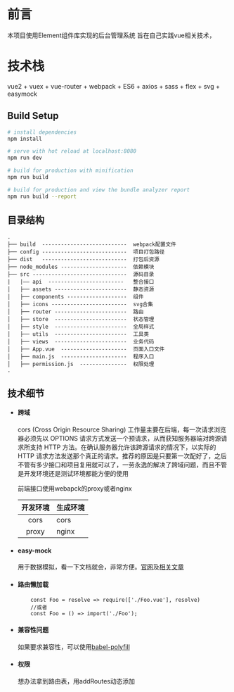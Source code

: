 # 前言
本项目使用Element组件库实现的后台管理系统  旨在自己实践vue相关技术，

# 技术栈

vue2 + vuex + vue-router + webpack + ES6 + axios + sass + flex + svg + easymock


## Build Setup

``` bash
# install dependencies
npm install

# serve with hot reload at localhost:8080
npm run dev

# build for production with minification
npm run build

# build for production and view the bundle analyzer report
npm run build --report
```
## 目录结构
```
.
├── build  ---------------------------  webpack配置文件
├── config ---------------------------  项目打包路径
├── dist   ---------------------------  打包后资源                                   
├── node_modules ---------------------  依赖模块                         
├── src ------------------------------  源码目录									 
|   |—— api  ------------------------   整合接口                               
│   ├── assets -----------------------  静态资源
│   ├── components -------------------  组件
│   ├── icons ------------------------  svg合集
│   ├── router -----------------------  路由                           
│   ├── store  -----------------------  状态管理
│   ├── style  -----------------------  全局样式
│   ├── utils  -----------------------  工具类
│   ├── views  -----------------------  业务代码
│   ├── App.vue  ---------------------  页面入口文件
│   ├── main.js  ---------------------  程序入口
│   ├── permission.js  ---------------  权限处理
.
```
## 技术细节

* #### 跨域

	cors (Cross Origin Resource Sharing) 工作量主要在后端，每一次请求浏览器必须先以 OPTIONS 请求方式发送一个预请求，从而获知服务器端对跨源请求所支持 HTTP 方法。在确认服务器允许该跨源请求的情况下，以实际的 HTTP 请求方法发送那个真正的请求。推荐的原因是只要第一次配好了，之后不管有多少接口和项目复用就可以了，一劳永逸的解决了跨域问题，而且不管是开发环境还是测试环境都能方便的使用

	前端接口使用webapck的proxy或者nginx

	<table>
		<thead>
		<tr>
		<th style="text-align:center">开发环境</th>
		<th>生成环境</th>
		</tr>
		</thead>
		<tbody>
		<tr>
		<td style="text-align:center">cors</td>
		<td>cors</td>
		</tr>
		<tr>
		<td style="text-align:center">proxy</td>
		<td>nginx</td>
		</tr>
		</tbody>
	</table>
* #### easy-mock
	用于数据模拟，看一下文档就会，非常方便。[官网](https://easy-mock.com)及[相关文章](https://juejin.im/post/58ff1fae61ff4b0066792f6e)
* #### 路由懒加载

	```
		const Foo = resolve => require(['./Foo.vue'], resolve)
		//或者
		const Foo = () => import('./Foo');
	```
* #### 兼容性问题
	如果要求兼容性，可以使用[babel-polyfill](https://babeljs.io/docs/usage/polyfill/)
* #### 权限
	想办法拿到路由表，用addRoutes动态添加
